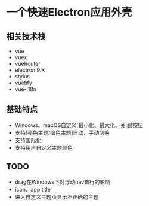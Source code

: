 # 一个快速Electron应用外壳

## 相关技术栈
+ vue
+ vuex
+ vueRouter
+ electron 9.X
+ stylus
+ vuetify
+ vue-i18n

## 基础特点

+ Windows、macOS自定义[最小化、最大化、关闭]按钮
+ 支持[亮色主题/暗色主题]自动、手动切换
+ 支持国际化
+ 支持用户自定义主题颜色

## TODO
+ drag在Windows下对浮动nav首行的影响
+ icon、app title
+ 进入自定义主题页显示不正确的主题
